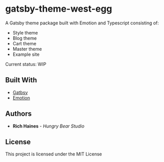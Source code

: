 # gatsby-theme-west-egg

A Gatsby theme package built with Emotion and Typescript consisting of:

- Style theme
- Blog theme
- Cart theme
- Master theme
- Example site

Current status: WIP

## Built With

* [Gatbsy](https://www.gatsbyjs.org/)
* [Emotion](https://emotion.sh/docs/introduction)


## Authors

* **Rich Haines** - *Hungry Bear Studio*

## License

This project is licensed under the MIT License

